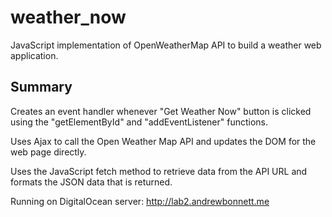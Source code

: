 # weather_now

JavaScript implementation of OpenWeatherMap API to build a weather web application.

## Summary

Creates an event handler whenever "Get Weather Now" button is clicked using the "getElementById" and "addEventListener" functions.

Uses Ajax to call the Open Weather Map API and updates the DOM for the web page directly.

Uses the JavaScript fetch method to retrieve data from the API URL and formats the JSON data that is returned.

Running on DigitalOcean server: http://lab2.andrewbonnett.me
